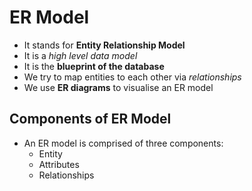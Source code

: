 # ER Model

- It stands for **Entity Relationship Model**
- It is a *high level data model*
- It is the **blueprint of the database**
- We try to map entities to each other via *relationships*
- We use **ER diagrams** to visualise an ER model

## Components of ER Model

- An ER model is comprised of three components:
  - Entity
  - Attributes
  - Relationships
